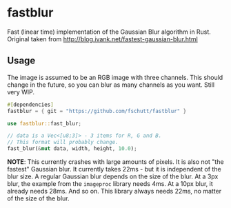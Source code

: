 # fastblur

Fast (linear time) implementation of the Gaussian Blur algorithm in Rust.
Original taken from http://blog.ivank.net/fastest-gaussian-blur.html

## Usage

The image is assumed to be an RGB image with three channels.
This should change in the future, so you can blur as many channels as you want. Still very WIP.

```rust
#[dependencies]
fastblur = { git = "https://github.com/fschutt/fastblur" }
```

```rust
use fastblur::fast_blur;

// data is a Vec<[u8;3]> - 3 items for R, G and B.
// This format will probably change.
fast_blur(&mut data, width, height, 10.0);
```

__NOTE__: This currently crashes with large amounts of pixels. It is also not
"the fastest" Gaussian blur. It currently takes 22ms - but it is independent of the
blur size. A regular Gaussian blur depends on the size of the blur. At a 3px blur,
the example from the `imageproc` library needs 4ms. At a 10px blur, it already needs
28ms. And so on. This library always needs 22ms, no matter of the size of the blur.
